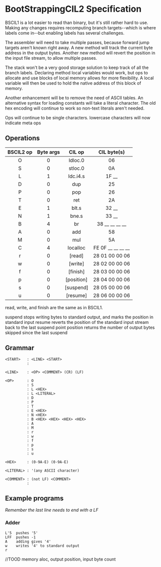 BootStrappingCIL2 Specification
===============================

BSCIL1 is a lot easier to read than binary, but it's still rather hard to use.
Making any changes requires recomputing branch targets--which is where labels come in--but enabling labels has several challenges.

The assembler will need to take multiple passes, because forward jump targets aren't known right away.
A new method will track the current byte address in the output bytes.
Another new method will revert the position in the input file stream, to allow multiple passes.

The stack won't be a very good storage solution to keep track of all the branch labels.
Declaring method local variables would work, but ops to allocate and use blocks of local memory allows for more flexibility.
A local variable will then be used to hold the native address of this block of memory.

Another enhancement will be to remove the need of ASCII tables.
An alternative syntax for loading constants will take a literal character.
The old hex encoding will continue to work so non-text literals aren't needed.

Ops will continue to be single characters.
lowercase characters will now indicate meta ops

Operations
----------

| BSCIL2 op | Byte args |  CIL op    | CIL byte(s)       |
|:---------:|:---------:|:----------:|:-----------------:|
|    O      |     0     | ldloc.0    | 06                |
|    S      |     0     | stloc.0    | 0A                |
|    L      |     1     | ldc.i4.s   | 1F __             |
|    D      |     0     | dup        | 25                |
|    P      |     0     | pop        | 26                |
|    T      |     0     | ret        | 2A                |
|    E      |     1     | blt.s      | 32 __             |
|    N      |     1     | bne.s      | 33 __             |
|    B      |     4     | br         | 38 __ __ __ __    |
|    A      |     0     | add        | 58                |
|    M      |     0     | mul        | 5A                |
|    C      |     4     | localloc   | FE 0F __ __ __ __ |
|    r      |     0     | [read]     | 28 01 00 00 06    |
|    w      |     0     | [write]    | 28 02 00 00 06    |
|    f      |     0     | [finish]   | 28 03 00 00 06    |
|    p      |     0     | [position] | 28 04 00 00 06    |
|    s      |     0     | [suspend]  | 28 05 00 00 06    |
|    u      |     0     | [resume]   | 28 06 00 00 06    |

read, write, and finish are the same as in BSCIL1.

suspend stops writing bytes to standard output, and marks the position in standard input
resume reverts the position of the standard input stream back to the last suspend point
position returns the number of output bytes skipped since the last suspend

Grammar
-------

```
<START>   : <LINE> <START>
          :
          
<LINE>    : <OP> <COMMENT> (CR) (LF)
         
<OP>      : O
          : S
          : L <HEX>
          : L <LITERAL>
          : D
          : P
          : T
          : E <HEX>
          : N <HEX>
          : B <HEX> <HEX> <HEX> <HEX>
          : A
          : M
          : r
          : w
          : f
          : p
          : s
          : u

<HEX>     : (0-9A-E) (0-9A-E)

<LITERAL> : '(any ASCII character)

<COMMENT> : (not LF) <COMMENT>
          :
```

Example programs
----------------

*Remember the last line needs to end with a LF*

### Adder

```
L'5  pushes '5'
LFF  pushes -1
A    adding gives '4'
w    writes '4' to standard output
r
```

//TOOD memory aloc, output position, input byte count

